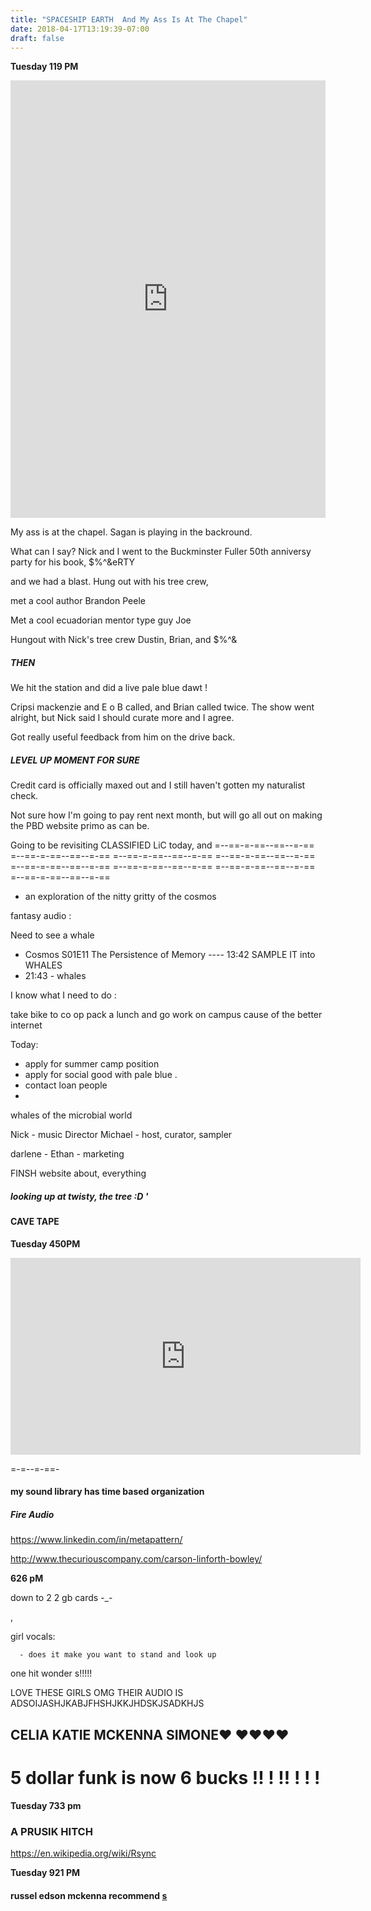 ```yaml
---
title: "SPACESHIP EARTH  And My Ass Is At The Chapel"
date: 2018-04-17T13:19:39-07:00
draft: false
---
```


**Tuesday 119 PM**

<iframe width="100%" height="700" scrolling="no" frameborder="no" allow="autoplay" src="https://w.soundcloud.com/player/?url=https%3A//api.soundcloud.com/tracks/447809067%3Fsecret_token%3Ds-4ljbd&color=%23ff5500&auto_play=false&hide_related=false&show_comments=true&show_user=true&show_reposts=false&show_teaser=true&visual=true"></iframe>

My ass is at the chapel. Sagan is playing in the backround.

What can I say? Nick and I went to the Buckminster Fuller 50th anniversy party for his book, $%^&eRTY

and we had a blast. Hung out with his tree crew,

met a cool author Brandon Peele

Met a cool ecuadorian mentor type guy Joe

Hungout with Nick's tree crew Dustin, Brian, and $%^&

##### THEN

We hit the station and did a live pale blue dawt !

Cripsi mackenzie and E o B called, and Brian called twice. The show went alright, but Nick said I should curate more and I agree.



Got really useful feedback from him on the drive back.

##### LEVEL UP MOMENT FOR SURE

Credit card is officially maxed out and I still haven't gotten my naturalist check.

Not sure how I'm going to pay rent next month, but will go all out on making the PBD website primo as can be.


Going to be revisiting CLASSIFIED LiC today, and
=--==-=-==--==--=-== =--==-=-==--==--=-== =--==-=-==--==--=-== =--==-=-==--==--=-== =--==-=-==--==--=-== =--==-=-==--==--=-== =--==-=-==--==--=-== =--==-=-==--==--=-==


  - an exploration of the nitty gritty of the cosmos



fantasy audio :

Need to see a whale


  - Cosmos S01E11 The Persistence of Memory ----  13:42 SAMPLE IT into WHALES
  - 21:43 - whales


I know what I need to do :

take bike to co op
pack a lunch
and go work on campus cause of the better internet


Today:

  - apply for summer camp position
  - apply for social good with pale blue .
  - contact loan people
  -



  whales of the microbial world  




Nick - music Director
Michael - host, curator, sampler

darlene -
Ethan - marketing

FINSH website about, everything


##### looking up at twisty, the tree :D '



#### CAVE TAPE


**Tuesday 450PM**


<iframe width="560" height="315" src="https://www.youtube.com/embed/WmQSU6n9zq0" frameborder="0" allow="autoplay; encrypted-media" allowfullscreen></iframe>



=-=--=-==-

#### my sound library has time based organization


##### Fire Audio


https://www.linkedin.com/in/metapattern/


http://www.thecuriouscompany.com/carson-linforth-bowley/




**626 pM**

down to 2 2 gb cards -_-

,



girl vocals:

      - does it make you want to stand and look up


one hit wonder s!!!!!

LOVE THESE GIRLS OMG THEIR AUDIO IS ADSOIJASHJKABJFHSHJKKJHDSKJSADKHJS

##  CELIA KATIE MCKENNA SIMONE❤️ ❤️❤️❤️❤️




# 5 dollar funk is now 6 bucks !! ! !! ! ! !





**Tuesday 733 pm**

### A PRUSIK HITCH
https://en.wikipedia.org/wiki/Rsync



**Tuesday 921 PM**

#### russel edson mckenna recommend  <a href="https://en.wikipedia.org/wiki/Vesque_Sisters"> s </a>
